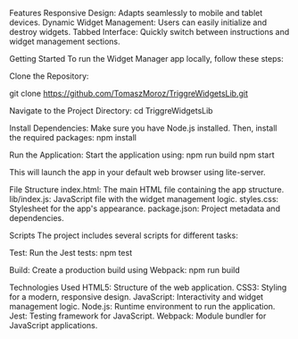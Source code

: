 Features
Responsive Design: Adapts seamlessly to mobile and tablet devices.
Dynamic Widget Management: Users can easily initialize and destroy widgets.
Tabbed Interface: Quickly switch between instructions and widget management sections.

Getting Started
To run the Widget Manager app locally, follow these steps:

Clone the Repository:

git clone https://github.com/TomaszMoroz/TriggreWidgetsLib.git

Navigate to the Project Directory:
cd TriggreWidgetsLib

Install Dependencies: Make sure you have Node.js installed. Then, install the required packages:
npm install

Run the Application: Start the application using:
npm run build
npm start

This will launch the app in your default web browser using lite-server.

File Structure
index.html: The main HTML file containing the app structure.
lib/index.js: JavaScript file with the widget management logic.
styles.css: Stylesheet for the app's appearance.
package.json: Project metadata and dependencies.

Scripts
The project includes several scripts for different tasks:

Test: Run the Jest tests:
npm test

Build: Create a production build using Webpack:
npm run build

Technologies Used
HTML5: Structure of the web application.
CSS3: Styling for a modern, responsive design.
JavaScript: Interactivity and widget management logic.
Node.js: Runtime environment to run the application.
Jest: Testing framework for JavaScript.
Webpack: Module bundler for JavaScript applications.
